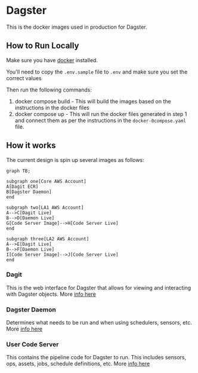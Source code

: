 # Dagster
This is the docker images used in production for Dagster. 

## How to Run Locally
Make sure you have [docker](http://www.docker.io) installed. 

You'll need to copy the `.env.sample` file to `.env` and make sure you set the correct values

Then run the following commands:

1. docker compose build - This will build the images based on the instructions in the docker files
2. docker compose up - This will run the docker files generated in step 1 and connect them as per the 
instructions in the `docker-0compose.yaml` file. 

## How it works
The current design is spin up several images as follows:

```mermaid
graph TB;

subgraph one[Core AWS Account]
A[Dagit ECR]
B[Dagster Daemon]
end

subgraph two[LA1 AWS Account]
A-->C[Dagit Live]
B-->D[Daemon Live]
G[Code Server Image]-->H[Code Server Live]
end

subgraph three[LA2 AWS Account]
A-->E[Dagit Live]
B-->F[Daemon Live]
I[Code Server Image]-->J[Code Server Live]
end
```


### Dagit
This is the web interface for Dagster that allows for viewing and interacting with Dagster objects. More 
[info here](https://docs.dagster.io/concepts/dagit/dagit)
### Dagster Daemon
Determines what needs to be run and when using schedulers, sensors, etc. More 
[info here](https://docs.dagster.io/deployment/dagster-daemon)
### User Code Server
This contains the pipeline code for Dagster to run. This includes sensors, ops, assets, jobs, 
schedule definitions, etc. More 
[info here](https://docs.dagster.io/concepts/code-locations/workspace-files#running-your-own-grpc-server)

